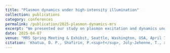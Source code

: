 ```yaml
---
title: "Plasmon dynamics under high-intensity illumination"
collection: publications
category: conferences
permalink: /publication/2025-plasmon-dynamics-mrs
excerpt: "We presented our study on plasmon excitation and dynamics under high-intensity femtosecond pulsed laser illumination using particle-in-cell (PIC) simulations, highlighting how plasmons can be exploited to control light–matter interactions at the nanoscale."
date: 2025-04-07
venue: "MRS Spring Meeting & Exhibit, Seattle, Washington, USA, April 7–11, 2025"
citation: 'Khatua, D. P., Shafirin, P.<sup>†</sup>, Joly-Jehenne, T., and Davoyan, A. (2025). "Plasmon dynamics under high-intensity illumination." <i>MRS Spring Meeting & Exhibit</i>, Seattle, Washington, USA, April 7–11, 2025. [<sup>†</sup>Presenting Author]'
---
```

